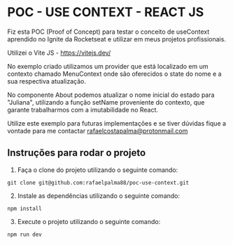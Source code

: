 # POC - USE CONTEXT - REACT JS

Fiz esta POC (Proof of Concept) para testar o conceito de useContext aprendido no Ignite da Rocketseat e utilizar em meus projetos profissionais.

Utilizei o Vite JS - https://vitejs.dev/

No exemplo criado utilizamos um provider que está localizado em um contexto chamado MenuContext onde são oferecidos o state do nome e a sua respectiva atualização.

No componente About podemos atualizar o nome inicial do estado para "Juliana", utilizando a função setName proveniente do contexto, que garante trabalharmos com a imutabilidade no React.

Utilize este exemplo para futuras implementações e se tiver dúvidas fique a vontade para me contactar rafaelcostapalma@protonmail.com

## Instruções para rodar o projeto

1. Faça o clone do projeto utilizando o seguinte comando:

```git clone git@github.com:rafaelpalma88/poc-use-context.git```

2. Instale as dependências utilizando o seguinte comando:

```npm install```

3. Execute o projeto utilizando o seguinte comando:

```npm run dev```